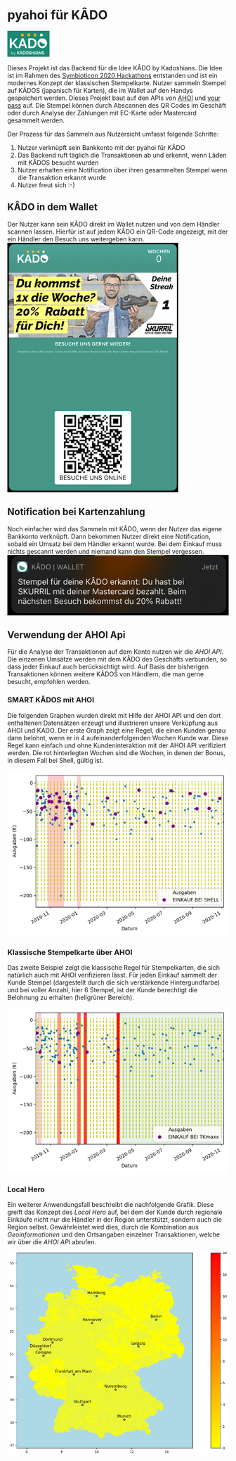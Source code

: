# pyahoi für KÂDO
![Logo](images/logo.png "Logo")

Dieses Projekt ist das Backend für die Idee KÂDO by Kadoshians.
Die Idee ist im Rahmen des [Symbioticon 2020 Hackathons](https://symbioticon.de/ "Symbioticon 2020 Hackathons") entstanden und ist ein modernes Konzept der klassischen Stempelkarte.
Nutzer sammeln Stempel auf KÂDOS (japanisch für Karten), die im Wallet auf den Handys gespeichert werden.
Dieses Projekt baut auf den APIs von [AHOI](https://www.starfinanz-ahoi.de/de/ "AHOI") und [your pass](https://yourpass.eu "your pass") auf.
Die Stempel können durch Abscannen des QR Codes im Geschäft oder durch Analyse der Zahlungen mit EC-Karte oder Mastercard gesammelt werden.

Der Prozess für das Sammeln aus Nutzersicht umfasst folgende Schritte:
1. Nutzer verknüpft sein Bankkonto mit der pyahoi für KÂDO
2. Das Backend ruft täglich die Transaktionen ab und erkennt, wenn Läden mit KÂDOS besucht wurden
3. Nutzer erhalten eine Notification über ihren gesammelten Stempel wenn die Transaktion erkannt wurde
4. Nutzer freut sich :-)

## KÂDO in dem Wallet
Der Nutzer kann sein KÂDO direkt im Wallet nutzen und von dem Händler scannen lassen.
Hierfür ist auf jedem KÂDO ein QR-Code angezeigt, mit der ein Händler den Besuch uns weitergeben kann.
![KÂDO](images/kado.png "KÂDO")

## Notification bei Kartenzahlung
Noch einfacher wird das Sammeln mit KÂDO, wenn der Nutzer das eigene Bankkonto verknüpft.
Dann bekommen Nutzer direkt eine Notification, sobald ein Umsatz bei dem Händler erkannt wurde.
Bei dem Einkauf muss nichts gescannt werden und niemand kann den Stempel vergessen.
![Notification](images/notification.png "Notification")

## Verwendung der AHOI Api
Für die Analyse der Transaktionen auf dem Konto nutzen wir die *AHOI API*.
Die einzenen Umsätze werden mit dem KÂDO des Geschäfts verbunden, so dass jeder Einkauf auch berücksichtigt wird.
Auf Basis der bisherigen Transaktionen können weitere KÂDOS von Händlern, die man gerne besucht, empfohlen werden.

### SMART KÂDOS mit AHOI
Die folgenden Graphen wurden direkt mit Hilfe der AHOI API und den dort enthaltenen Datensätzen erzeugt und illustrieren unsere Verküpfung aus AHOI und KADO.
Der erste Graph zeigt eine Regel, die einen Kunden genau dann belohnt, wenn er in 4 aufeinanderfolgenden Wochen Kunde war. 
Diese Regel kann einfach und ohne Kundeninteraktion mit der AHOI API verifiziert werden. Die rot hinterlegten Wochen sind die Wochen, in denen der Bonus, in diesem Fall bei Shell, gültig ist. 

![Graph1](images/shell_4_weeks.png "Shell")

### Klassische Stempelkarte über AHOI
Das zweite Beispiel zeigt die klassische Regel für Stempelkarten, die sich natürlich auch mit AHOI verifizieren lässt. Für jeden Einkauf sammelt der Kunde Stempel (dargestellt durch die sich verstärkende Hintergundfarbe) und bei voller Anzahl, hier 6 Stempel, ist der Kunde berechtigt die Belohnung zu erhalten (hellgrüner Bereich).

![Graph2](images/tkmaxx_stempel.png "TKMaxx")


### Local Hero
Ein weiterer Anwendungsfall beschreibt die nachfolgende Grafik. 
Diese greift das Konzept des *Local Hero* auf, bei dem der Kunde durch regionale Einkäufe nicht nur die Händler in der Region unterstützt, sondern auch die Region selbst. 
Gewährleistet wird dies, durch die Kombination aus *Geoinformationen* und den Ortsangaben einzelner Transaktionen, welche wir über die *AHOI API* abrufen.

![Graph3](images/germany.png "Germany")